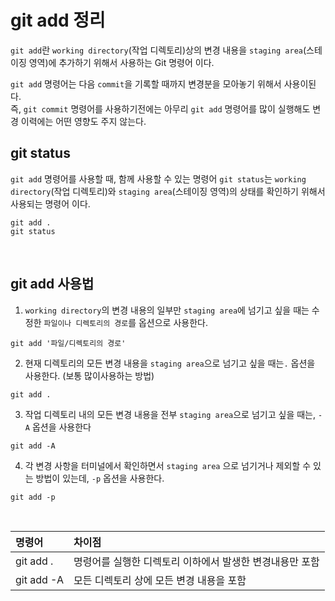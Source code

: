 # git add 정리
`git add`란 `working directory`(작업 디렉토리)상의 변경 내용을 `staging area`(스테이징 영역)에 추가하기 위해서 사용하는 Git 명령어 이다.
<br />

`git add` 명령어는 다음 `commit`을 기록할 때까지 변경분을 모아놓기 위해서 사용이된다. <br />
즉, `git commit` 명령어를 사용하기전에는 아무리 `git add` 명령어를 많이 실행해도 변경 이력에는 어떤 영향도 주지 않는다.
<br />

## git status
`git add` 명령어를 사용할 때, 함께 사용할 수 있는 명령어 `git status`는 `working directory`(작업 디렉토리)와 `staging area`(스테이징 영역)의 상태를 확인하기 위해서 사용되는 명령어 이다.
<br />

```
git add .
git status
```
<br />

## git add 사용법
1. `working directory`의 변경 내용의 일부만 `staging area`에 넘기고 싶을 때는 수정한 `파일이나 디렉토리의 경로`를 옵션으로 사용한다.

```
git add '파일/디렉토리의 경로'
```

2. 현재 디렉토리의 모든 변경 내용을 `staging area`으로 넘기고 싶을 때는`.` 옵션을 사용한다. (보통 많이사용하는 방법)

```
git add .
```

3. 작업 디렉토리 내의 모든 변경 내용을 전부 `staging area`으로 넘기고 싶을 때는, `-A` 옵션을 사용한다

```
git add -A
```

4. 각 변경 사항을 터미널에서 확인하면서 `staging area` 으로 넘기거나 제외할 수 있는 방법이 있는데, `-p` 옵션을 사용한다.

```
git add -p
```

<br />

명령어 | 차이점
:--- | :---
git add . | 명령어를 실행한 디렉토리 이하에서 발생한 변경내용만 포함
git add -A | 모든 디렉토리 상에 모든 변경 내용을 포함